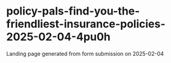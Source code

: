 # policy-pals-find-you-the-friendliest-insurance-policies-2025-02-04-4pu0h
Landing page generated from form submission on 2025-02-04
